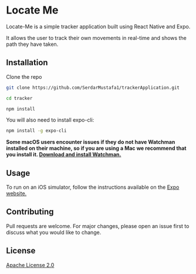 # Locate Me

Locate-Me is a simple tracker application built using React Native and Expo.

It allows the user to track their own movements in real-time and shows the path they have taken.

## Installation

Clone the repo

```bash
git clone https://github.com/SerdarMustafa1/trackerApplication.git
```

```bash
cd tracker
```

```bash
npm install
```

You will also need to install expo-cli:

```bash
npm install -g expo-cli
```

**Some macOS users encounter issues if they do not have Watchman installed on their machine, so if you are using a Mac we recommend that you install it. [Download and install Watchman.](https://facebook.github.io/watchman/docs/install.html)**

## Usage

To run on an iOS simulator, follow the instructions available on the [Expo website.](https://docs.expo.io/versions/v36.0.0/workflow/ios-simulator/)

## Contributing

Pull requests are welcome. For major changes, please open an issue first to discuss what you would like to change.

## License

[Apache License 2.0](https://opensource.org/licenses/Apache-2.0)
